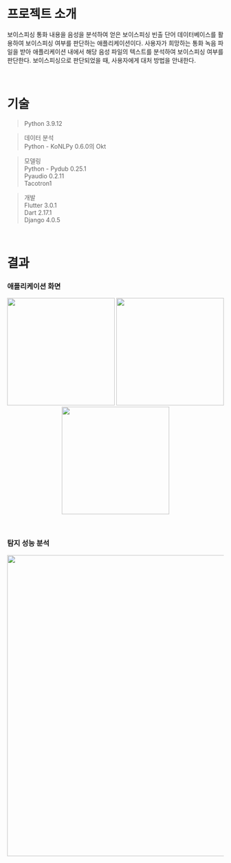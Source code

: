 # 프로젝트 소개

보이스피싱 통화 내용을 음성을 분석하여 얻은 보이스피싱 빈출 단어 데이터베이스를 활용하여 보이스피싱 여부를 판단하는 애플리케이션이다. 사용자가 희망하는 통화 녹음 파일을 받아 애플리케이션 내에서 해당 음성 파일의 텍스트를 분석하여 보이스피싱 여부를 판단한다. 보이스피싱으로 판단되었을 때, 사용자에게 대처 방법을 안내한다.

</br>

# 기술

> Python 3.9.12

> 데이터 분석</br>
> Python - KoNLPy 0.6.0의 Okt

> 모델링</br>
> Python - Pydub 0.25.1</br>
>          Pyaudio 0.2.11</br>
>          Tacotron1

> 개발</br>
> Flutter 3.0.1</br>
> Dart 2.17.1</br>
> Django 4.0.5</br>


</br>

# 결과

### 애플리케이션 화면

<p align="center">
 <img src="https://user-images.githubusercontent.com/84331957/176482243-6913555e-79b9-4b66-9c01-af4c009807d8.png" width="250"/>
 <img src="https://user-images.githubusercontent.com/84331957/176482326-53c19769-f8fa-41e4-9684-6cd6ab36ce81.png" width="250"/>
 <img src="https://user-images.githubusercontent.com/84331957/176482393-083d80c6-e060-4ff6-bbf1-42ad195465e6.png" width="250"/>
</p>

</br>

### 탐지 성능 분석

<p align="center">
 <img src = "https://user-images.githubusercontent.com/84331957/176482612-10574190-819c-46ef-abdb-ac2bf85e9489.png", width="700"/>
</p>
